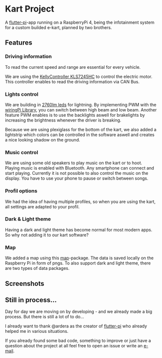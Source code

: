 # Kart Project

A [flutter-pi](https://github.com/ardera/flutter-pi)-app running on a RaspberryPi 4, being the infotainment system for a custom builded e-kart,
planned by two brothers.

## Features
### Driving information
To read the current speed and range are essential for every vehicle.

We are using the [KellyController KLS7245HC](https://kellycontroller.com/shop/kls-h/) to control the electric motor. This controller enables to read the driving information via CAN Bus.

### Lights control
We are building in [2760lm leds](https://www.leds.de/nichia-nfcwl060b-v2-chip-on-board-modul-2760lm-5000k-cri-80-30608.html) for lightning. By implementing PWM with the [wiringPi Library](http://wiringpi.com), you can switch between high beam and low beam.
Another feature PWM enables is to use the backlights aswell for brakelights by increasing the brightness whenever the driver is breaking.

Because we are using plexiglass for the bottom of the kart, we also added a lightstrip which colors can be controlled in the software aswell and creates a nice looking shadow on the ground.

### Music control
We are using some old speakers to play music on the kart or to hoot. Playing music is enabled with Bluetooth. Any smartphone can connect and start playing. Currently it is not possible to also control the music on the display. You have to use your phone to pause or switch between songs.

### Profil options
We had the idea of having multiple profiles, so when you are using the kart, all settings are adapted to your profil.

### Dark & Light theme
Having a dark and light theme has become normal for most modern apps. So why not adding it to our kart software?

### Map
We added a map using this [map](https://pub.dev/packages/map)-package. The data is saved locally on the Raspberry Pi in form of pngs. To also support dark and light theme, there are two types of data packages.

## Screenshots

## Still in process...
Day for day we are moving on by developing - and we already made a big process. But there is still a lot of to do...

I already want to thank @ardera as the creator of [flutter-pi](https://github.com/ardera/flutter-pi) who already helped me in various situations.

If you already found some bad code,
something to improve or just have a question about the project at all feel free to open an issue or write an [e-mail](mailto:matzesoft@gmail.com).
